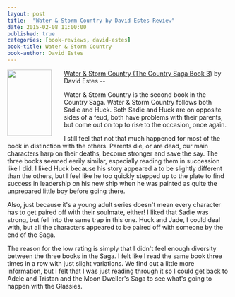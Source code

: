 ```yaml
---
layout: post
title:  "Water & Storm Country by David Estes Review"
date: 2015-02-08 11:00:00
published: true
categories: [book-reviews, david-estes]
book-title: Water & Storm Country
book-author: David Estes
---
```


<img src="http://ecx.images-amazon.com/images/I/91swv6cVazL._SL1500_.jpg" align="left" style="width:100%; height:100%; max-width:100px; max-height:150px; padding-right:25px;" />
<a href="http://amzn.com/B00D6ODNVK" target="_blank">Water & Storm Country (The Country Saga Book 3)</a> by David Estes -- <i class="fa fa-star"></i><i class="fa fa-star"></i><i class="fa fa-star-o"></i><i class="fa fa-star-o"></i><i class="fa fa-star-o"></i>

Water & Storm Country is the second book in the Country Saga. Water & Storm Country follows both Sadie and Huck. Both Sadie and Huck are on opposite sides of a feud, both have problems with their parents, but come out on top to rise to the occasion, once again.
<!--more-->

I still feel that not that much happened for most of the book in distinction with the others. Parents die, or are dead, our main characters harp on their deaths, become stronger and save the say. The three books seemed eerily similar, especially reading them in succession like I did. I liked Huck because his story appeared a to be slightly different than the others, but I feel like he too quickly stepped up to the plate to find success in leadership on his new ship when he was painted as quite the unprepared little boy before going there.

Also, just because it's a young adult series doesn't mean every character has to get paired off with their soulmate, either! I liked that Sadie was strong, but fell into the same trap in this one. Huck and Jade, I could deal with, but all the characters appeared to be paired off with someone by the end of the Saga. 

The reason for the low rating is simply that I didn't feel enough diversity between the three books in the Saga. I felt like I read the same book three times in a row with just slight variations. We find out a little more information, but I felt that I was just reading through it so I could get back to Adele and Tristan and the Moon Dweller's Saga to see what's going to happen with the Glassies. 